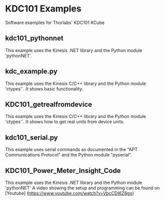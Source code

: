 # KDC101 Examples
Software examples for Thorlabs' KDC101 KCube

## kdc101_pythonnet

This example uses the Kinesis .NET library and the Python module 'pythonNET'.

## kdc_example.py

This example uses the Kinesis C/C++ library and the Python module 'ctypes'´.
It shows basic functionality.

## KDC101_getrealfromdevice

This example uses the Kinesis C/C++ library and the Python module 'ctypes'´.
It shows how to get real units from device units.

## kdc101_serial.py

This example uses serial commands as documented in the "APT Communications Protocol" and the Python module "pyserial".

## KDC101_Power_Meter_Insight_Code

This example uses the Kinesis .NET library and the Python module 'pythonNET'
A video showing the setup and programming can be found on [Youtube] (https://www.youtube.com/watch?v=VbcCDI6Z6go)




